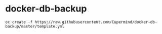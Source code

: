 # docker-db-backup

`oc create -f https://raw.githubusercontent.com/Cupermind/docker-db-backup/master/template.yml`

